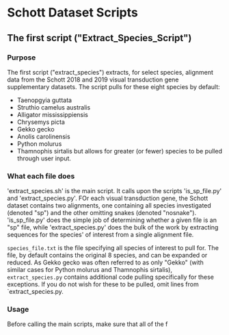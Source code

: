 # Schott Dataset Scripts

## The first script ("Extract_Species_Script")

### Purpose

The first script ("extract_species") extracts, for select species, alignment data from the Schott 2018 and 2019 visual transduction gene supplementary datasets. The script pulls for these eight species by default: 
- Taenopgyia guttata
- Struthio camelus australis
- Alligator mississippiensis
- Chrysemys picta
- Gekko gecko
- Anolis carolinensis
- Python molurus
- Thamnophis sirtalis
but allows for greater (or fewer) species to be pulled through user input.

### What each file does

'extract_species.sh' is the main script. It calls upon the scripts 'is_sp_file.py' and 'extract_species.py'. FOr each visual transduction gene, the Schott dataset contains two alignments, one containing all species investigated (denoted "sp") and the other omitting snakes (denoted "nosnake"). 'is_sp_file.py' does the simple job of determining whether a given file is an "sp" file, while 'extract_species.py' does the bulk of the work by extracting sequences for the species' of interest from a single alignment file. 

`species_file.txt` is the file specifying all species of interest to pull for. The file, by default contains the original 8 species, and can be expanded or reduced. As Gekko gecko was often referred to as only "Gekko" (with similar cases for Python molurus and Thamnophis sirtalis), `extract_species.py` contains additional code pulling specifically for these exceptions. If you do not wish for these to be pulled, omit lines from `extract_species.py.

### Usage

Before calling the main scripts, make sure that all of the f











